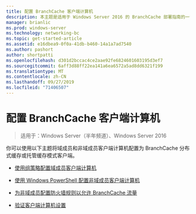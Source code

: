 ```yaml
---
title: 配置 BranchCache 客户端计算机
description: 本主题是适用于 Windows Server 2016 的 BranchCache 部署指南的一部分，它演示了如何在分布式和托管缓存模式下部署 BranchCache，以优化分支机构中的 WAN 带宽使用情况
manager: brianlic
ms.prod: windows-server
ms.technology: networking-bc
ms.topic: get-started-article
ms.assetid: e16dbea9-0f0a-41db-b460-14a1a7ad7540
ms.author: pashort
author: shortpatti
ms.openlocfilehash: d301d2bccac4ce2aae92fe6824601603195d3ef7
ms.sourcegitcommit: 6aff3d88ff22ea141a6ea6572a5ad8dd6321f199
ms.translationtype: MT
ms.contentlocale: zh-CN
ms.lasthandoff: 09/27/2019
ms.locfileid: "71406507"
---
```

# <a name="configure-branchcache-client-computers"></a>配置 BranchCache 客户端计算机

>适用于：Windows Server（半年频道）、Windows Server 2016

你可以使用以下主题将域成员和非域成员客户端计算机配置为 BranchCache 分布式缓存或托管缓存模式客户端。  
  
-   [使用组策略配置域成员客户端计算机](../../branchcache/deploy/Use-Group-Policy-to-Configure-Domain-Member-Client-Computers.md)  
  
-   [使用 Windows PowerShell 配置非域成员客户端计算机](../../branchcache/deploy/Use-Windows-PowerShell-to-Configure-Non-Domain-Member-Client-Computers.md)  
  
-   [为非域成员配置防火墙规则以允许 BranchCache 流量](../../branchcache/deploy/Configure-Firewall-Rules-for-Non-Domain-Members-to-Allow-BranchCache-Traffic.md)  
  
-   [验证客户端计算机设置](../../branchcache/deploy/Verify-Client-Computer-Settings.md)  
  


